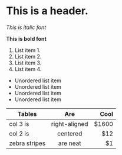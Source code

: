 # This is a header.
*This is italic font*

**This is bold font**

1. List item 1.
2. List item 2.
3. List item 3.
4. List item 4.

* Unordered list item
* Unordered list item
* Unordered list item
* Unordered list item

| Tables        | Are           | Cool  |
| ------------- |:-------------:| -----:|
| col 3 is      | right-aligned | $1600 |
| col 2 is      | centered      |   $12 |
| zebra stripes | are neat      |    $1 |
